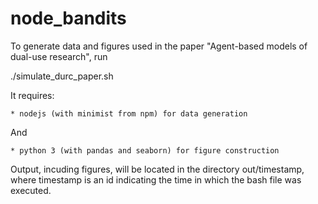 # node_bandits

To generate data and figures used in the paper "Agent-based models of dual-use research", run

./simulate_durc_paper.sh

It requires:

	* nodejs (with minimist from npm) for data generation

And

	* python 3 (with pandas and seaborn) for figure construction

Output, incuding figures, will be located in the directory out/timestamp, where timestamp is an id indicating the time in which the bash file was executed.
